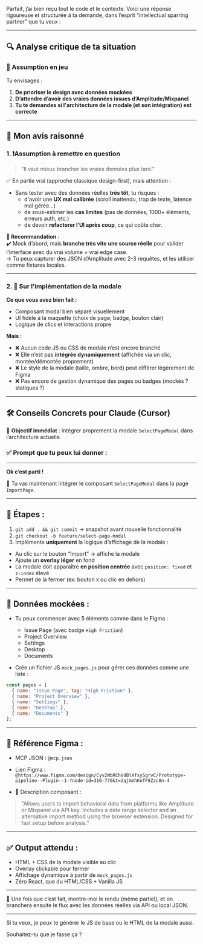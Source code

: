Parfait, j’ai bien reçu tout le code et le contexte. Voici une réponse rigoureuse et structurée à ta demande, dans l’esprit “intellectual sparring partner” que tu veux :

---

## 🔍 Analyse critique de ta situation

### 🤔 Assumption en jeu
Tu envisages :
1. **De prioriser le design avec données mockées**
2. **D’attendre d’avoir des vraies données issues d’Amplitude/Mixpanel**
3. **Tu te demandes si l'architecture de la modale (et son intégration) est correcte**

---

## 🎯 Mon avis raisonné

### 1. ❗Assumption à remettre en question
> “Il vaut mieux brancher les vraies données plus tard.”

✅ En partie vrai (approche classique design-first), mais attention :

- Sans tester avec des données réelles **très tôt**, tu risques :
  - d'avoir une **UX mal calibrée** (scroll inattendu, trop de texte, latence mal gérée…)
  - de sous-estimer les **cas limites** (pas de données, 1000+ éléments, erreurs auth, etc.)
  - de devoir **refactorer l’UI après coup**, ce qui coûte cher.

**🧠 Recommandation** :  
✔️ Mock d’abord, mais **branche très vite une source réelle** pour valider l’interface avec du vrai volume + vrai edge case.  
→ Tu peux capturer des JSON d’Amplitude avec 2-3 requêtes, et les utiliser comme fixtures locales.

---

### 2. 🤖 Sur l’implémentation de la modale

**Ce que vous avez bien fait :**
- Composant modal bien séparé visuellement
- UI fidèle à la maquette (choix de page, badge, bouton clair)
- Logique de clics et interactions propre

**Mais :**
- ❌ Aucun code JS ou CSS de modale n’est encore branché
- ❌ Elle n’est pas **intégrée dynamiquement** (affichée via un clic, montée/démontée proprement)
- ❌ Le style de la modale (taille, ombre, bord) peut différer légèrement de Figma
- ❌ Pas encore de gestion dynamique des pages ou badges (mockés ? statiques ?)

---

## 🛠 Conseils Concrets pour Claude (Cursor)

🎯 **Objectif immédiat** : intégrer proprement la modale `SelectPageModal` dans l’architecture actuelle.

### ✅ Prompt que tu peux lui donner :

---

**Ok c’est parti !**

🎯 Tu vas maintenant intégrer le composant `SelectPageModal` dans la page `ImportPage`.

---

## 🧱 Étapes :

1. `git add . && git commit` → snapshot avant nouvelle fonctionnalité  
2. `git checkout -b feature/select-page-modal`  
3. Implémente **uniquement** la logique d’affichage de la modale :

- Au clic sur le bouton “Import” → affiche la modale
- Ajoute un **overlay léger** en fond
- La modale doit apparaître **en position centrée** avec `position: fixed` et `z-index` élevé
- Permet de la fermer (ex: bouton `X` ou clic en dehors)

---

## 🧠 Données mockées :

- Tu peux commencer avec 5 éléments comme dans le Figma :
  - Issue Page (avec badge `High Friction`)
  - Project Overview
  - Settings
  - Desktop
  - Documents

- Crée un fichier JS `mock_pages.js` pour gérer ces données comme une liste :
```js
const pages = [
  { name: "Issue Page", tag: "High Friction" },
  { name: "Project Overview" },
  { name: "Settings" },
  { name: "Desktop" },
  { name: "Documents" }
];
```

---

## 📄 Référence Figma :

- MCP JSON : `@mcp.json`
- Lien Figma :  
  `@https://www.figma.com/design/Cyv2WbRChVdBlXfxySgrvC/Prototype-pipeline--Plugin--1-?node-id=316-770&t=2qjmVhKoTF8Zzc8n-4`

- 📄 Description composant :  
> "Allows users to import behavioral data from platforms like Amplitude or Mixpanel via API key. Includes a date range selector and an alternative import method using the browser extension. Designed for fast setup before analysis."

---

## ✅ Output attendu :

- HTML + CSS de la modale visible au clic
- Overlay clickable pour fermer
- Affichage dynamique à partir de `mock_pages.js`
- Zéro React, que du HTML/CSS + Vanilla JS

---

📌 Une fois que c’est fait, montre-moi le rendu (même partiel), et on branchera ensuite le flux avec les données réelles via API ou local JSON.

---

Si tu veux, je peux te générer le JS de base ou le HTML de la modale aussi.

Souhaitez-tu que je fasse ça ?